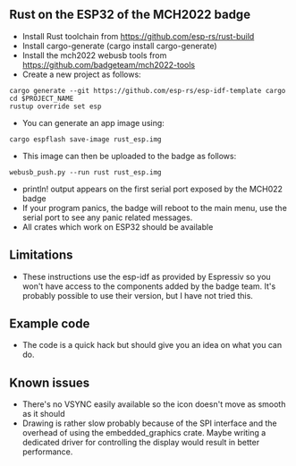 Rust on the ESP32 of the MCH2022 badge
--------------------------------------

+ Install Rust toolchain from https://github.com/esp-rs/rust-build
+ Install cargo-generate (cargo install cargo-generate)
+ Install the mch2022 webusb tools from https://github.com/badgeteam/mch2022-tools
+ Create a new project as follows:
```
cargo generate --git https://github.com/esp-rs/esp-idf-template cargo
cd $PROJECT_NAME
rustup override set esp
```
+ You can generate an app image using:
```
cargo espflash save-image rust_esp.img
```
+ This image can then be uploaded to the badge as follows:
```
webusb_push.py --run rust rust_esp.img
```
+ println! output appears on the first serial port exposed by the MCH022 badge
+ If your program panics, the badge will reboot to the main menu, use the serial
port to see any panic related messages.
+ All crates which work on ESP32 should be available

Limitations
-----------

+ These instructions use the esp-idf as provided by Espressiv so you won't have
access to the components added by the badge team. It's probably possible to use
their version, but I have not tried this.

Example code
------------

+ The code is a quick hack but should give you an idea on what you can do.

Known issues
------------

+ There's no VSYNC easily available so the icon doesn't move as smooth as it should
+ Drawing is rather slow probably because of the SPI interface and the overhead of
using the embedded_graphics crate. Maybe writing a dedicated driver for controlling
the display would result in better performance.

